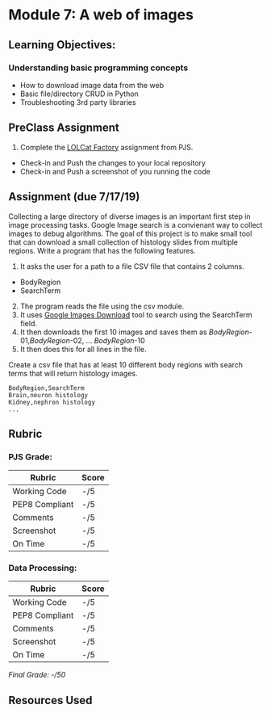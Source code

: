 # Module 7: A web of images

## Learning Objectives:

### Understanding basic programming concepts
 - How to download image data from the web
 - Basic file/directory CRUD in Python
 - Troubleshooting 3rd party libraries
  
## PreClass Assignment

1. Complete the [LOLCat Factory](https://github.com/biomed-bioinformatics-bootcamp/python-jumpstart-course-demos/tree/master/apps/06_lolcat_factory) assignment from PJS.
  - Check-in and Push the changes to your local repository
  - Check-in and Push a screenshot of you running the code
 
## Assignment (due 7/17/19)

Collecting a large directory of diverse images is an important first step in image processing tasks.
Google Image search is a convienant way to collect images to debug algorithms.
The goal of this project is to make small tool that can download a small collection of histology slides from multiple regions.
Write a program that has the following features.

1. It asks the user for a path to a file CSV file that contains 2 columns.
  - BodyRegion
  - SearchTerm
2. The program reads the file using the csv module. 
3. It uses [Google Images Download](https://github.com/hardikvasa/google-images-download) tool to search using the SearchTerm field.
4. It then downloads the first 10 images and saves them as *BodyRegion*-01,*BodyRegion*-02, ... *BodyRegion*-10 
5. It then does this for all lines in the file.

Create a csv file that has at least 10 different body regions with search terms that will return histology images.

```
BodyRegion,SearchTerm
Brain,neuron histology
Kidney,nephron histology
...
```



## Rubric

### PJS Grade:

|  Rubric        | Score | 
|----------------|-------|
| Working Code   |  -/5  |
| PEP8 Compliant |  -/5  |
| Comments       |  -/5  |
| Screenshot     |  -/5  |
| On Time        |  -/5  |

### Data Processing:

|  Rubric        | Score | 
|----------------|-------|
| Working Code   |  -/5  |
| PEP8 Compliant |  -/5  |
| Comments       |  -/5  |
| Screenshot     |  -/5  |
| On Time        |  -/5  |

*Final Grade: -/50*

## Resources Used

